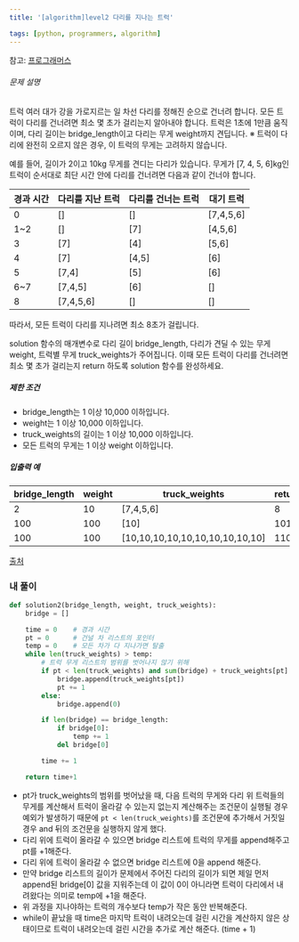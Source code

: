 ```yaml
---
title: '[algorithm]level2 다리를 지나는 트럭'

tags: [python, programmers, algorithm]
---
```


참고: [프로그래머스](https://programmers.co.kr/learn/courses/30/lessons/42583)

###### 문제 설명

트럭 여러 대가 강을 가로지르는 일 차선 다리를 정해진 순으로 건너려 합니다. 모든 트럭이 다리를 건너려면 최소 몇 초가 걸리는지 알아내야 합니다. 트럭은 1초에 1만큼 움직이며, 다리 길이는 bridge_length이고 다리는 무게 weight까지 견딥니다.
※ 트럭이 다리에 완전히 오르지 않은 경우, 이 트럭의 무게는 고려하지 않습니다.

예를 들어, 길이가 2이고 10kg 무게를 견디는 다리가 있습니다. 무게가 [7, 4, 5, 6]kg인 트럭이 순서대로 최단 시간 안에 다리를 건너려면 다음과 같이 건너야 합니다.

| 경과 시간 | 다리를 지난 트럭 | 다리를 건너는 트럭 | 대기 트럭 |
| --------- | ---------------- | ------------------ | --------- |
| 0         | []               | []                 | [7,4,5,6] |
| 1~2       | []               | [7]                | [4,5,6]   |
| 3         | [7]              | [4]                | [5,6]     |
| 4         | [7]              | [4,5]              | [6]       |
| 5         | [7,4]            | [5]                | [6]       |
| 6~7       | [7,4,5]          | [6]                | []        |
| 8         | [7,4,5,6]        | []                 | []        |

따라서, 모든 트럭이 다리를 지나려면 최소 8초가 걸립니다.

solution 함수의 매개변수로 다리 길이 bridge_length, 다리가 견딜 수 있는 무게 weight, 트럭별 무게 truck_weights가 주어집니다. 이때 모든 트럭이 다리를 건너려면 최소 몇 초가 걸리는지 return 하도록 solution 함수를 완성하세요.

##### 제한 조건

- bridge_length는 1 이상 10,000 이하입니다.
- weight는 1 이상 10,000 이하입니다.
- truck_weights의 길이는 1 이상 10,000 이하입니다.
- 모든 트럭의 무게는 1 이상 weight 이하입니다.

##### 입출력 예

| bridge_length | weight | truck_weights                   | return |
| ------------- | ------ | ------------------------------- | ------ |
| 2             | 10     | [7,4,5,6]                       | 8      |
| 100           | 100    | [10]                            | 101    |
| 100           | 100    | [10,10,10,10,10,10,10,10,10,10] | 110    |

[출처](http://icpckorea.org/2016/ONLINE/problem.pdf)

### 내 풀이

```python
def solution2(bridge_length, weight, truck_weights):
    bridge = []

    time = 0    # 경과 시간
    pt = 0      # 건널 차 리스트의 포인터
    temp = 0    # 모든 차가 다 지나가면 탈출
    while len(truck_weights) > temp:
        # 트럭 무게 리스트의 범위를 벗어나지 않기 위해
        if pt < len(truck_weights) and sum(bridge) + truck_weights[pt] <= weight:
            bridge.append(truck_weights[pt])
            pt += 1
        else:
            bridge.append(0)

        if len(bridge) == bridge_length:
            if bridge[0]:
                temp += 1
            del bridge[0]

        time += 1

    return time+1
```

- pt가 truck_weights의 범위를 벗어났을 때, 다음 트럭의 무게와 다리 위 트럭들의 무게를 계산해서 트럭이 올라갈 수 있는지 없는지 계산해주는 조건문이 실행될 경우 예외가 발생하기 때문에 `pt < len(truck_weights)`를 조건문에 추가해서 거짓일 경우 and 뒤의 조건문을 실행하지 않게 했다.
- 다리 위에 트럭이 올라갈 수 있으면 bridge 리스트에 트럭의 무게를 append해주고 pt를 +1해준다.
- 다리 위에 트럭이 올라갈 수 없으면 bridge 리스트에 0을 append 해준다.
- 만약 bridge 리스트의 길이가 문제에서 주어진 다리의 길이가 되면 제일 먼저 append된 bridge[0] 값을 지워주는데 이 값이 0이 아니라면 트럭이 다리에서 내려왔다는 의미로 temp에 +1을 해준다.
- 위 과정을 지나야하는 트럭의 개수보다 temp가 작은 동안 반복해준다.
- while이 끝났을 때 time은 마지막 트럭이 내려오는데 걸린 시간을 계산하지 않은 상태이므로 트럭이 내려오는데 걸린 시간을 추가로 계산 해준다. (time + 1)
